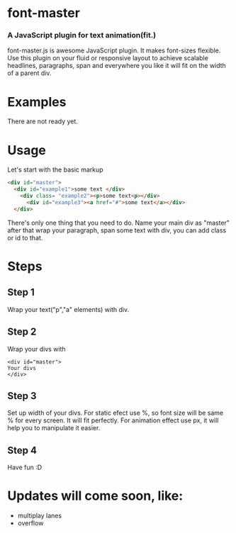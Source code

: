 # font-master

### A JavaScript plugin for text animation(fit.)
font-master.js is awesome JavaScript plugin. It makes font-sizes flexible. Use this plugin on your fluid or responsive layout to achieve scalable headlines, paragraphs, span and everywhere you like it will fit on the width of a parent div.

# Examples

There are not ready yet.

# Usage
Let's start with the basic markup
``` HTML
<div id="master">   
  <div id="example1">some text </div>
    <div class= "example2"><p>some text<p></div>
      <div id="example3"><a href="#">some text</a></div>
  </div>
  ```
 There's only one thing that you need to do. Name your main div as "master" after that wrap your paragraph, span some text with div, you can add class or id to that.
 
 
 # Steps
 ## Step 1
 Wrap your text("p","a" elements) with div.
 ## Step 2
 Wrap your divs with
 ``` 
 <div id="master">
Your divs
</div>
```
## Step 3
Set up width of your divs.
For static efect use %, so font size will be same % for every screen. It will fit perfectly.
For animation effect use px, it will help you to manipulate it easier.

## Step 4

Have fun :D


# Updates will come soon, like:
- multiplay lanes
- overflow 
